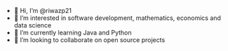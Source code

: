 - 👋 Hi, I’m @riwazp21
- 👀 I’m interested in software development, mathematics, economics and data science
- 🌱 I’m currently learning Java and Python
- 💞️ I’m looking to collaborate on open source projects


<!---
riwazp21/riwazp21 is a ✨ special ✨ repository because its `README.md` (this file) appears on your GitHub profile.
You can click the Preview link to take a look at your changes.
--->
